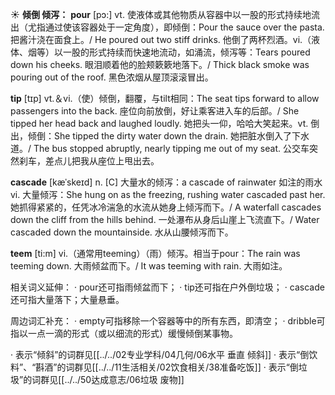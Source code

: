 ☀ <span class="category">**倾倒 倾泻：**</span>
<span class="vocabulary">**pour**</span> [pɔ:] 
<span class="definition">vt. 使液体或其他物质从容器中以一股的形式持续地流出（尤指通过使该容器处于一定角度），即倾倒：</span>Pour the sauce over the pasta. 把酱汁浇在面食上。/ He poured out two stiff drinks. 他倒了两杯烈酒。<span class="definition">vi.（液体、烟等）以一股的形式持续而快速地流动，如涌流，倾泻等：</span>Tears poured down his cheeks. 眼泪顺着他的脸颊簌簌地落下。/ Thick black smoke was pouring out of the roof. 黑色浓烟从屋顶滚滚冒出。

<span class="vocabulary">**tip**</span> [tɪp] 
<span class="definition">vt.＆vi.（使）倾倒，翻覆，与tilt相同：</span>The seat tips forward to allow passengers into the back. 座位向前放倒，好让乘客进入车的后部。/ She tipped her head back and laughed loudly. 她把头一仰，哈哈大笑起来。<span class="definition">vt. 倒出，倾倒：</span>She tipped the dirty water down the drain. 她把脏水倒入了下水道。/ The bus stopped abruptly, nearly tipping me out of my seat. 公交车突然刹车，差点儿把我从座位上甩出去。
           
<span class="vocabulary">**cascade**</span> [kæˈskeɪd]
<span class="definition">n. [C] 大量水的倾泻：</span>a cascade of rainwater 如注的雨水 <span class="definition">vi. 大量倾泻：</span>She hung on as the freezing, rushing water cascaded past her. 她抓得紧紧的，任凭冰冷湍急的水流从她身上倾泻而下。/ A waterfall cascades down the cliff from the hills behind. 一处瀑布从身后山崖上飞流直下。/ Water cascaded down the mountainside. 水从山腰倾泻而下。
           
<span class="vocabulary">**teem**</span> [ti:m]
<span class="definition">vi.（通常用teeming）（雨）倾泻。相当于pour：</span>The rain was teeming down. 大雨倾盆而下。/ It was teeming with rain. 大雨如注。

相关词义延伸：
· pour还可指雨倾盆而下；
· tip还可指在户外倒垃圾；
· cascade还可指大量落下；大量悬垂。

周边词汇补充：
· empty可指移除一个容器等中的所有东西，即清空；
· dribble可指以一点一滴的形式（或以细流的形式）缓慢倾倒某事物。

· 表示“倾斜”的词群见[[../../02专业学科/04几何/06水平 垂直 倾斜]]
· 表示“倒饮料”、“斟酒”的词群见[[../../11生活相关/02饮食相关/38准备吃饭]]
· 表示“倒垃圾”的词群见[[../../50达成意志/06垃圾 废物]]
